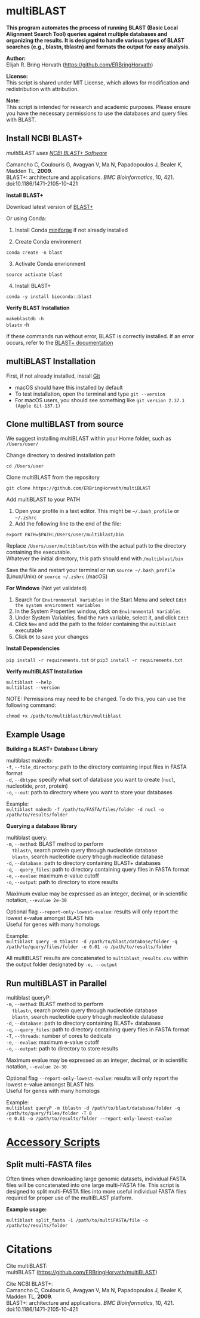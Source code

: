 # **multiBLAST**

**This program automates the process of running BLAST (Basic Local Alignment Search Tool) queries against multiple
databases and organizing the results. It is designed to handle various types of BLAST searches (e.g., blastn, tblastn)
and formats the output for easy analysis.** 

**Author:** <br />
    Elijah R. Bring Horvath (https://github.com/ERBringHorvath)

**License:** <br />
    This script is shared under MIT License, which allows for modification and redistribution with attribution.

**Note**: <br />
    This script is intended for research and academic purposes. 
    Please ensure you have the necessary permissions to use the databases and query files with BLAST.

## Install NCBI BLAST+

*multiBLAST uses [NCBI BLAST+ Software](https://pubmed.ncbi.nlm.nih.gov/20003500/)*

Camancho C, Coulouris G, Avagyan V, Ma N, Papadopoulos J, Bealer K, Madden TL, **2009**. <br />
BLAST+: architecture and applications. *BMC Bioinformatics*, 10, 421. doi:10.1186/1471-2105-10-421

**Install BLAST+**

Download latest version of [BLAST+](https://ftp.ncbi.nlm.nih.gov/blast/executables/blast+/LATEST/)

Or using Conda:

1. Install Conda [miniforge](https://github.com/conda-forge/miniforge/) if not already installed

2. Create Conda environment

`conda create -n blast`

3. Activate Conda envrionment

`source activate blast`

4. Install BLAST+

`conda -y install bioconda::blast`

**Verify BLAST Installation**

`makeblastdb -h` <br />
`blastn` -h

If these commands run without error, BLAST is correctly installed. If an error occurs, refer to the [BLAST+ documentation](https://blast.ncbi.nlm.nih.gov/doc/blast-help/index.html#index)

## multiBLAST Installation

First, if not already installed, install [Git](https://github.com/git-guides/install-git) <br />
* macOS should have this installed by default <br />
* To test installation, open the terminal and type `git --version` <br />
* For macOS users, you should see something like `git version 2.37.1 (Apple Git-137.1)`


## **Clone multiBLAST from source**

We suggest installing multiBLAST within your Home folder, such as `/Users/user/` 

Change directory to desired installation path

`cd /Users/user`

Clone multiBLAST from the repository

`git clone https://github.com/ERBringHorvath/multiBLAST`

Add multiBLAST to your PATH

1. Open your profile in a text editor. This might be `~/.bash_profile` or `~/.zshrc`
2. Add the following line to the end of the file:

`export PATH=$PATH:/Users/user/multiblast/bin`

Replace `/Users/user/multiblast/bin` with the actual path to the directory containing the executable. <br />
Whatever the initial directory, this path should end with `/multiblast/bin`

Save the file and restart your terminal or run `source ~/.bash_profile` (Linux/Unix) or `source ~/.zshrc` (macOS)

**For Windows** (Not yet validated)

1. Search for `Environmental Variables` in the Start Menu and select `Edit the system environment variables`
2. In the System Properties window, click on `Environmental Variables`
3. Under System Variables, find the `Path` variable, select it, and click `Edit`
4. Click `New` and add the path to the folder containing the `multiblast` executable
5. Click `OK` to save your changes

**Install Dependencies**

`pip install -r requirements.txt` or `pip3 install -r requirements.txt`

**Verify multiBLAST Installation**

`multiblast --help` <br />
`multiblast --version`

NOTE: Permissions may need to be changed. To do this, you can use the following command:

`chmod +x /path/to/multiblast/bin/multiblast`

## Example Usage

**Building a BLAST+ Database Library**

multiblast makedb: <br />
`-f`, `--file_directory`: path to the directory containing input files in FASTA format <br />
`-d`, `--dbtype`: specify what sort of database you want to create (`nucl`, nucleotide, `prot`, protein) <br />
`-o`, `--out`: path to directory where you want to store your databases

Example: <br />
`multiblast makedb -f /path/to/FASTA/files/folder -d nucl -o /path/to/results/folder`

**Querying a database library**

multiblast query: <br />
`-m`, `--method`: BLAST method to perform <br />
&nbsp;&nbsp;&nbsp;&nbsp;`tblastn`, search protein query through nucleotide database <br />
&nbsp;&nbsp;&nbsp;&nbsp;`blastn`, search nucleotide query trhough nucleotide database <br />
`-d`, `--database`: path to directory containing BLAST+ databases <br />
`-q`, `--query_files`: path to directory containing query files in FASTA format <br />
`-e`, `--evalue`: maximum e-value cutoff <br />
`-o`, `--output`: path to directory to store results

Maximum evalue may be expressed as an integer, decimal, or in scientific notation, `--evalue 2e-30`

Optional flag `--report-only-lowest-evalue`: results will only report the lowest e-value amongst BLAST hits <br />
Useful for genes with many homologs

Example: <br />
`multiblast query -m tblastn -d /path/to/blast/database/folder -q /path/to/query/files/folder -e 0.01 -o /path/to/results/folder`

All multiBLAST results are concatenated to `multiblast_results.csv` within the output folder designated by `-o, --output`

## Run multiBLAST in Parallel

multiblast queryP: <br />
`-m`, `--method`: BLAST method to perform <br />
&nbsp;&nbsp;&nbsp;&nbsp;`tblastn`, search protein query through nucleotide database <br />
&nbsp;&nbsp;&nbsp;&nbsp;`blastn`, search nucleotide query trhough nucleotide database <br />
`-d`, `--database`: path to directory containing BLAST+ databases <br />
`-q`, `--query_files`: path to directory containing query files in FASTA format <br />
`-T`, `--threads`: number of cores to dedicate <br />
`-e`, `--evalue`: maximum e-value cutoff <br />
`-o`, `--output`: path to directory to store results

Maximum evalue may be expressed as an integer, decimal, or in scientific notation, `--evalue 2e-30`

Optional flag `--report-only-lowest-evalue`: results will only report the lowest e-value amongst BLAST hits <br />
Useful for genes with many homologs

Example: <br />
`multiblast queryP -m tblastn -d /path/to/blast/database/folder -q /path/to/query/files/folder -T 8` <br /> 
`-e 0.01 -o /path/to/results/folder --report-only-lowest-evalue`

# <ins>Accessory Scripts</ins>
## Split multi-FASTA files

Often times when downloading large genomic datasets, individual FASTA files will be concatenated into one large multi-FASTA file. This script is designed to split multi-FASTA files into more useful individual FASTA files required for proper use of the multiBLAST platform.

**Example usage:**

`multiblast split_fasta -i /path/to/multiFASTA/file -o /path/to/results/folder`

# Citations

Cite multiBLAST: <br />
multiBLAST (https://github.com/ERBringHorvath/multiBLAST)

Cite NCBI BLAST+: <br />
Camancho C, Coulouris G, Avagyan V, Ma N, Papadopoulos J, Bealer K, Madden TL, **2009**. <br />
BLAST+: architecture and applications. *BMC Bioinformatics*, 10, 421. doi:10.1186/1471-2105-10-421

